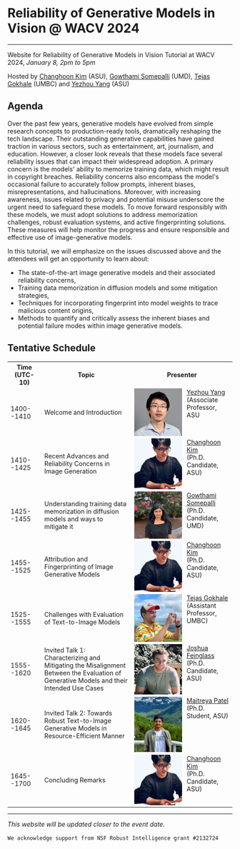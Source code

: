 # Reliability of Generative Models in Vision @ WACV 2024
---
Website for Reliability of Generative Models in Vision Tutorial at WACV 2024, *January 8, 2pm to 5pm* 

Hosted by [Changhoon Kim](https://www.changhoonkim.com/) (ASU), [Gowthami Somepalli](https://somepago.github.io/) (UMD), [Tejas Gokhale](https://www.tejasgokhale.com/) (UMBC) and [Yezhou Yang](https://yezhouyang.engineering.asu.edu/) (ASU)

## Agenda
Over the past few years, generative models have evolved from simple research concepts to production-ready tools, dramatically reshaping the tech landscape. Their outstanding generative capabilities have gained traction in various sectors, such as entertainment, art, journalism, and education. However, a closer look reveals that these models face several reliability issues that can impact their widespread adoption. A primary concern is the models' ability to memorize training data, which might result in copyright breaches. Reliability concerns also encompass the model's occasional failure to accurately follow prompts, inherent biases, misrepresentations, and hallucinations. Moreover, with increasing awareness, issues related to privacy and potential misuse underscore the urgent need to safeguard these models. To move forward responsibly with these models, we must adopt solutions to address memorization challenges, robust evaluation systems, and active fingerprinting solutions. These measures will help monitor the progress and ensure responsible and effective use of image-generative models.

In this tutorial, we will emphasize on the issues discussed above and the attendees will get an opportunity to learn about:
- The state-of-the-art image generative models and their associated reliability concerns,
- Training data memorization in diffusion models and some mitigation strategies,
- Techniques for incorporating fingerprint into model weights to trace malicious content origins,
- Methods to quantify and critically assess the inherent biases and potential failure modes within image generative models.

## Tentative Schedule
<table>
	<tr>
		<th width="15%"> Time (UTC-10) </th>
		<th width="40%"> Topic </th>
		<th> Presenter </th>
	</tr>
	<tr>
		<td> 1400--1410 </td>
		<td> Welcome and Introduction </td>
		<td valign="center"> 
			<img style="padding-right: 5%; float: left;" src="images/yezhouyang.webp" width="50%"/>   
			<a href="https://yezhouyang.engineering.asu.edu/">Yezhou Yang</a> <br/>(Associate Professor, ASU
		</td>
	</tr>
	<tr>
		<td> 1410--1425 </td>
		<td> Recent Advances and Reliability Concerns in Image Generation </td>
		<td valign="center"> 
			<img style="padding-right: 5%; float: left;" src="images/changhoonkim.jpg" width="50%"/>   
			<a href="https://changhoonkim.com">Changhoon Kim</a> <br/> (Ph.D. Candidate, ASU)
		</td>
	</tr>
	<tr>
		<td> 1425--1455 </td>
		<td> Understanding training data memorization in diffusion models and ways to mitigate it </td>
		<td valign="center"> 
			<img style="padding-right: 5%; float: left;" src="images/gowthamisomepalli.jpg" width="50%"/>   
			<a href="https://somepago.github.io/">Gowthami Somepalli</a> <br/> (Ph.D. Candidate, UMD)
		</td>
	</tr>
	<tr>
		<td> 1455--1525 </td>
		<td> Attribution and Fingerprinting of Image Generative Models </td>
		<td valign="center"> 
			<img style="padding-right: 5%; float: left;" src="images/changhoonkim.jpg" width="50%"/>   
			<a href="https://changhoonkim.com">Changhoon Kim</a> <br/> (Ph.D. Candidate, ASU)
		</td>
	</tr>
	<tr>
		<td> 1525--1555 </td>
		<td> Challenges with Evaluation of Text-to-Image Models </td>
		<td valign="center"> 
			<img style="padding-right: 5%; float: left;" src="images/tg_hawaii.jpg" width="50%">   
			<a href="https://www.tejasgokhale.com/">Tejas Gokhale</a> <br/> (Assistant Professor, UMBC)
		</td>
	</tr>
	<tr>
		<td> 1555--1620 </td>
		<td> Invited Talk 1: Characterizing and Mitigating the Misalignment Between the Evaluation of Generative Models and their Intended Use Cases </td>
		<td valign="center"> 
			<img style="padding-right: 5%; float: left;" src="images/josh.jpeg" width="50%"/>   
			<a href="https://www.linkedin.com/in/joshua-feinglass-b1ba23a2/">Joshua Feinglass</a> <br/> (Ph.D. Candidate, ASU)
		</td>
	</tr>
	<tr>
		<td> 1620--1645 </td>
		<td> Invited Talk 2: Towards Robust Text-to-Image Generative Models in Resource-Efficient Manner </td>
		<td valign="center"> 
			<img style="padding-right: 5%; float: left;" src="images/matt.jpg" width="50%"/>   
			<a href="https://maitreyapatel.com/">Maitreya Patel</a> <br/> (Ph.D. Student, ASU)
		</td>
	</tr>
	<tr>
		<td> 1645--1700 </td> 
		<td> Concluding Remarks</td>
		<td valign="center">
			<img style="padding-right: 5%; float: left;" src="images/changhoonkim.jpg" width="50%"/>   
			<a href="https://changhoonkim.com">Changhoon Kim</a> <br/> (Ph.D. Candidate, ASU)
		</td>
	</tr>
</table>



---
*This website will be updated closer to the event date.*


```
We acknowledge support from NSF Robust Intelligence grant #2132724
```
